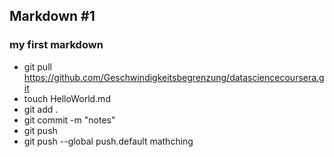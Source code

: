 ## Markdown #1
### my first markdown
* git pull https://github.com/Geschwindigkeitsbegrenzung/datasciencecoursera.git
* touch HelloWorld.md
* git add .
* git commit -m "notes"
* git push
* git push --global push.default mathching
